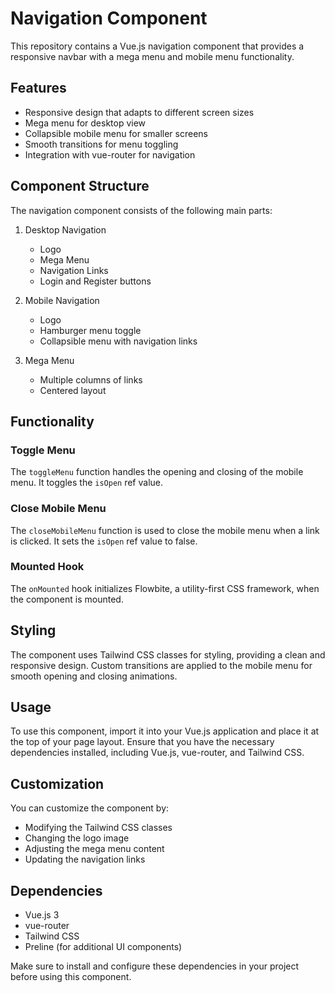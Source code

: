# Navigation Component

This repository contains a Vue.js navigation component that provides a responsive navbar with a mega menu and mobile menu functionality.

## Features

- Responsive design that adapts to different screen sizes
- Mega menu for desktop view
- Collapsible mobile menu for smaller screens
- Smooth transitions for menu toggling
- Integration with vue-router for navigation

## Component Structure

The navigation component consists of the following main parts:

1. Desktop Navigation
   - Logo
   - Mega Menu
   - Navigation Links
   - Login and Register buttons

2. Mobile Navigation
   - Logo
   - Hamburger menu toggle
   - Collapsible menu with navigation links

3. Mega Menu
   - Multiple columns of links
   - Centered layout

## Functionality

### Toggle Menu

The `toggleMenu` function handles the opening and closing of the mobile menu. It toggles the `isOpen` ref value.

### Close Mobile Menu

The `closeMobileMenu` function is used to close the mobile menu when a link is clicked. It sets the `isOpen` ref value to false.

### Mounted Hook

The `onMounted` hook initializes Flowbite, a utility-first CSS framework, when the component is mounted.

## Styling

The component uses Tailwind CSS classes for styling, providing a clean and responsive design. Custom transitions are applied to the mobile menu for smooth opening and closing animations.

## Usage

To use this component, import it into your Vue.js application and place it at the top of your page layout. Ensure that you have the necessary dependencies installed, including Vue.js, vue-router, and Tailwind CSS.

## Customization

You can customize the component by:
- Modifying the Tailwind CSS classes
- Changing the logo image
- Adjusting the mega menu content
- Updating the navigation links

## Dependencies

- Vue.js 3
- vue-router
- Tailwind CSS
- Preline (for additional UI components)

Make sure to install and configure these dependencies in your project before using this component.
